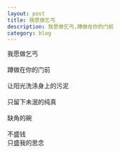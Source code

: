 ```yaml
---
layout: post
title: 我愿做乞丐
description: 我愿做乞丐,蹲做在你的门前
category: blog
---
```



我愿做乞丐</br>      
蹲做在你的门前</br>      
让阳光洗涤身上的污泥 </br>     
只留下未泯的纯真   </br>    
缺角的碗     </br>  
不盛钱     </br> 
只盛我的思念     </br> 
